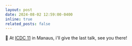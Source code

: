 ```yaml
---
layout: post
date: 2024-08-02 12:59:00-0400
inline: true
related_posts: false
---
```



:dolphin: At [ICDC 11](https://www.icdc11.com/icdc-2024/page/3804-program) in Manaus, i'll give the last talk, see you there!